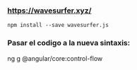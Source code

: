 
### https://wavesurfer.xyz/
```
npm install --save wavesurfer.js
```

### Pasar el codigo a la nueva sintaxis:
ng g @angular/core:control-flow